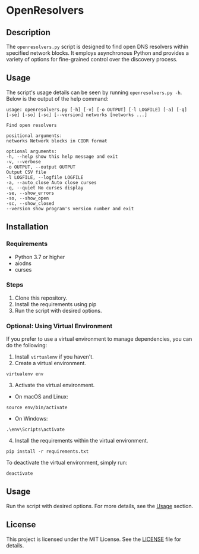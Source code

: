 # OpenResolvers

## Description

The `openresolvers.py` script is designed to find open DNS resolvers within specified network blocks. It employs asynchronous Python and provides a variety of options for fine-grained control over the discovery process.

## Usage

The script's usage details can be seen by running `openresolvers.py -h`. Below is the output of the help command:

```
usage: openresolvers.py [-h] [-v] [-o OUTPUT] [-l LOGFILE] [-a] [-q] [-se] [-so] [-sc] [--version] networks [networks ...]

Find open resolvers

positional arguments:
networks Network blocks in CIDR format

optional arguments:
-h, --help show this help message and exit
-v, --verbose
-o OUTPUT, --output OUTPUT
Output CSV file
-l LOGFILE, --logfile LOGFILE
-a, --auto_close Auto close curses
-q, --quiet No curses display
-se, --show_errors
-so, --show_open
-sc, --show_closed
--version show program's version number and exit
```


## Installation

### Requirements

- Python 3.7 or higher
- aiodns
- curses

### Steps 

1. Clone this repository.
2. Install the requirements using pip
3. Run the script with desired options.


### Optional: Using Virtual Environment

If you prefer to use a virtual environment to manage dependencies, you can do the following:

1. Install `virtualenv` if you haven't.
2. Create a virtual environment.

```
virtualenv env
```

3. Activate the virtual environment.
- On macOS and Linux:
```
source env/bin/activate
```
- On Windows:
```
.\env\Scripts\activate
```
4. Install the requirements within the virtual environment.

```
pip install -r requirements.txt
```

To deactivate the virtual environment, simply run:
```
deactivate
```

## Usage

Run the script with desired options. For more details, see the [Usage](#usage) section.


## License

This project is licensed under the MIT License. See the [LICENSE](LICENSE) file for details.

